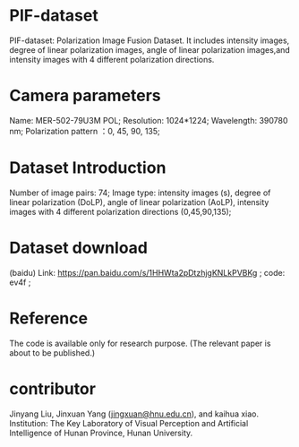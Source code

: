 # PIF-dataset
PIF-dataset: Polarization Image Fusion Dataset. It includes intensity images, degree of linear polarization images, angle of linear polarization images,and intensity images with 4 different polarization directions.

# Camera parameters
Name: MER-502-79U3M POL;
Resolution: 1024*1224;
Wavelength: 390780 nm;
Polarization pattern ：0, 45, 90, 135;

# Dataset Introduction
Number of image pairs: 74;
Image type: intensity images (s), degree of linear polarization (DoLP), angle of linear polarization (AoLP), intensity images with 4 different polarization directions (0,45,90,135);

# Dataset download
(baidu)  Link: https://pan.baidu.com/s/1HHWta2pDtzhjgKNLkPVBKg ;
                 code: ev4f ;

# Reference
The code is available only for research purpose. (The relevant paper is about to be published.)

# contributor 
Jinyang Liu, Jinxuan Yang (jingxuan@hnu.edu.cn), and kaihua xiao. Institution: The Key Laboratory of Visual Perception and Artificial Intelligence of Hunan Province, Hunan University.
